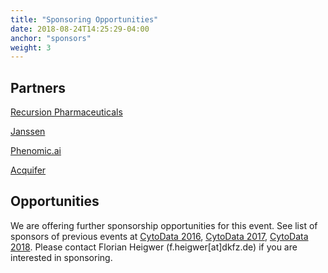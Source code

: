 ```yaml
---
title: "Sponsoring Opportunities"
date: 2018-08-24T14:25:29-04:00
anchor: "sponsors"
weight: 3
---
```


## Partners

[Recursion Pharmaceuticals](https://www.recursionpharma.com/)

[Janssen](https://www.janssen.com/germany/partnerschaften?gclid=Cj0KCQjwov3nBRDFARIsANgsdoF8al96zDFXqhnky2eT5csOjdUY2K9B0pqahPID5s4k3mV3lXYqK0oaAjw6EALw_wcB&gclsrc=aw.ds)

[Phenomic.ai](https://phenomic.ai/)

[Acquifer](https://www.acquifer.de/)

## Opportunities

We are offering further sponsorship opportunities for this event. See list of sponsors of previous events at [CytoData 2016](http://2016.cytodata.org), [CytoData 2017](http://2017.cytodata.org), [CytoData 2018](http://2018.cytodata.org). Please contact Florian Heigwer (f.heigwer[at]dkfz.de) if you are interested in sponsoring.
